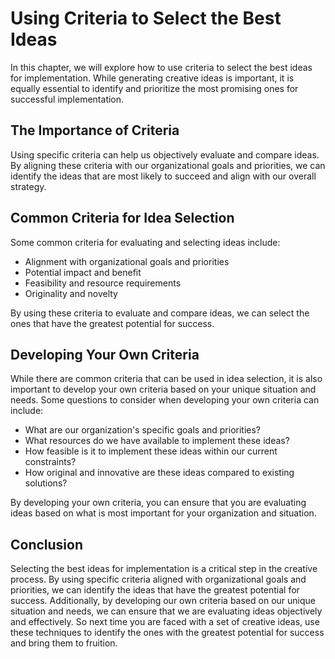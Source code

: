 Using Criteria to Select the Best Ideas
==================================================================================

In this chapter, we will explore how to use criteria to select the best ideas for implementation. While generating creative ideas is important, it is equally essential to identify and prioritize the most promising ones for successful implementation.

The Importance of Criteria
--------------------------

Using specific criteria can help us objectively evaluate and compare ideas. By aligning these criteria with our organizational goals and priorities, we can identify the ideas that are most likely to succeed and align with our overall strategy.

Common Criteria for Idea Selection
----------------------------------

Some common criteria for evaluating and selecting ideas include:

* Alignment with organizational goals and priorities
* Potential impact and benefit
* Feasibility and resource requirements
* Originality and novelty

By using these criteria to evaluate and compare ideas, we can select the ones that have the greatest potential for success.

Developing Your Own Criteria
----------------------------

While there are common criteria that can be used in idea selection, it is also important to develop your own criteria based on your unique situation and needs. Some questions to consider when developing your own criteria can include:

* What are our organization's specific goals and priorities?
* What resources do we have available to implement these ideas?
* How feasible is it to implement these ideas within our current constraints?
* How original and innovative are these ideas compared to existing solutions?

By developing your own criteria, you can ensure that you are evaluating ideas based on what is most important for your organization and situation.

Conclusion
----------

Selecting the best ideas for implementation is a critical step in the creative process. By using specific criteria aligned with organizational goals and priorities, we can identify the ideas that have the greatest potential for success. Additionally, by developing our own criteria based on our unique situation and needs, we can ensure that we are evaluating ideas objectively and effectively. So next time you are faced with a set of creative ideas, use these techniques to identify the ones with the greatest potential for success and bring them to fruition.
